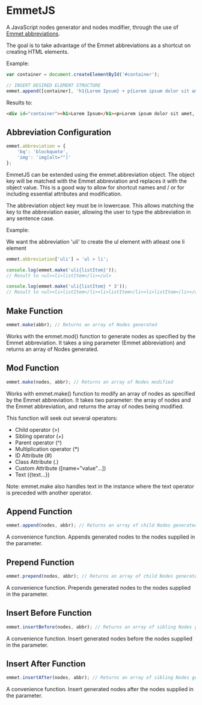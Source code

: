 # EmmetJS

A JavaScript nodes generator and nodes modifier, through the use of [Emmet abbreviations](http://emmet.io).

The goal is to take advantage of the Emmet abbreviations as a shortcut on creating HTML elements.

Example:

```javascript
var container = document.createElementById('#container');

// INSERT DESIRED ELEMENT STRUCTURE
emmet.append([container], 'h1{Lorem Ipsum} + p{Lorem ipsum dolor sit amet, consectetur adipiscing elit.} + p > {Nunc aliquam faucibus maximus. Aliquam mattis suscipit } + a{ipsum} + { porttitor sagittis.}');
```
Results to:

```html
<div id="container"><h1>Lorem Ipsum</h1><p>Lorem ipsum dolor sit amet, consectetur adipiscing elit.</p><p>Nunc aliquam faucibus maximus. Aliquam mattis suscipit <a>ipsum</a> porttitor sagittis.</p></div>
```

## Abbreviation Configuration

```javascript
emmet.abbreviation = {
	'bq': 'blockquote',
	'img': 'img[alt=""]'
};
```

EmmetJS can be extended using the emmet.abbreviation object.
The object key will be matched with the Emmet abbreviation and replaces it with the object value.
This is a good way to allow for shortcut names and / or for including essential attributes and modification.

The abbreviation object key must be in lowercase.
This allows matching the key to the abbreviation easier, allowing the user to type the abbreviation in any sentence case.

Example:

We want the abbreviation 'uli' to create the ul element with atleast one li element

```javascript
emmet.abbreviation['uli'] = 'ul > li';

console.log(emmet.make('uli{listItem}'));
// Result to <ul><li>listItem</li></ul>

console.log(emmet.make('uli{listItem} * 3'));
// Result to <ul><li>listItem</li><li>listItem</li><li>listItem</li></ul>
```

## Make Function

```javascript
emmet.make(abbr); // Returns an array of Nodes generated
```

Works with the emmet.mod() function to generate nodes as specified by the Emmet abbreviation.
It takes a sing parameter (Emmet abbreviation) and returns an array of Nodes generated.

## Mod Function

```javascript
emmet.make(nodes, abbr); // Returns an array of Nodes modified
```

Works with emmet.make() function to modify an array of nodes as specified by the Emmet abbreviation.
It takes two parameter: the array of nodes and the Emmet abbreviation, and returns the array of nodes being modified.

This function will seek out several operators:
- Child operator (>)
- Sibling operator (+)
- Parent operator (^)
- Multiplication operator (*)
- ID Attribute (#)
- Class Attribute (.)
- Custom Attribute ([name="value"...])
- Text ({text...})

Note: emmet.make also handles text in the instance where the text operator is preceded with another operator.

## Append Function

```javascript
emmet.append(nodes, abbr); // Returns an array of child Nodes generated
```

A convenience function.
Appends generated nodes to the nodes supplied in the parameter.

## Prepend Function

```javascript
emmet.prepend(nodes, abbr); // Returns an array of child Nodes generated
```

A convenience function.
Prepends generated nodes to the nodes supplied in the parameter.

## Insert Before Function

```javascript
emmet.insertBefore(nodes, abbr); // Returns an array of sibling Nodes generated
```

A convenience function.
Insert generated nodes before the nodes supplied in the parameter.

## Insert After Function

```javascript
emmet.insertAfter(nodes, abbr); // Returns an array of sibling Nodes generated
```

A convenience function.
Insert generated nodes after the nodes supplied in the parameter.